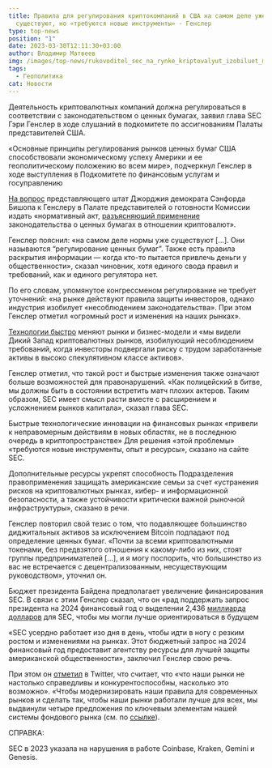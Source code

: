 ```yaml
---
title: Правила для регулирования криптокомпаний в США на самом деле уже
  существуют, но «требуются новые инструменты» - Генслер
type: top-news
position: "1"
date: 2023-03-30T12:11:30+03:00
author: Владимир Матвеев
img: /images/top-news/rukovoditel_sec_na_rynke_kriptovalyut_izobiluet_moshennichestvo_i_zloupotreblenie.jpg
tags:
  - Геополитика
cat: Новости
---
```

Деятельность криптовалютных компаний должна регулироваться в соответствии с законодательством о ценных бумагах, заявил глава SEC Гэри Генслер в ходе слушаний в подкомитете по ассигнованиям Палаты представителей США.

«Основные принципы регулирования рынков ценных бумаг США способствовали экономическому успеху Америки и ее геополитическому положению во всем мире», подчеркнул Генслер в ходе выступления в Подкомитете по финансовым услугам и госуправлению 

[На вопрос](https://www.sec.gov/news/testimony/gensler-testimony-subcommittee-financial-services-and-general-government-032923) представляющего штат Джорджия демократа Сэнфорда Бишопа к Генслеру в Палате представителей о готовности Комиссии издать «нормативный акт, [разъясняющий применение ](https://cryptonews.net/ru/news/legal/20734339/)законодательства о ценных бумагах в отношении криптовалют». 

Генслер пояснил: «на самом деле нормы уже существуют \[…]. Они называются “регулирование ценных бумаг”. Также есть правила раскрытия информации — когда кто-то пытается привлечь деньги у общественности», сказал чиновник, хотя единого свода правил и требований, как и единого регулятора нет. 

По его словам, упомянутое конгрессменом регулирование не требует уточнений: «на рынке действуют правила защиты инвесторов, однако индустрия изобилует «несоблюдением законодательства». При этом Генслер отметил «огромный рост и изменения на наших рынках». 

[Технологии быстро](https://twitter.com/GaryGensler) меняют рынки и бизнес-модели и «мы видели Дикий Запад криптовалютных рынков, изобилующий несоблюдением требований, когда инвесторы подвергали риску с трудом заработанные активы в высоко спекулятивном классе активов».

Генслер отметил, что такой рост и быстрые изменения также означают больше возможностей для правонарушений. «Как полицейский в битве, мы должны быть в состоянии встретить матч плохих актеров. Таким образом, SEC имеет смысл расти вместе с расширением и усложнением рынков капитала», сказал глава SEC.

Быстрые технологические инновации на финансовых рынках «привели к неправомерным действиям в новых областях, не в последнюю очередь в криптопространстве» Для решения «этой проблемы» «требуются новые инструменты, опыт и ресурсы», сказано на сайте SEC.

Дополнительные ресурсы укрепят способность Подразделения правоприменения защищать американские семьи за счет «устранения рисков на криптовалютных рынках, кибер- и информационной безопасности, а также устойчивости критически важной рыночной инфраструктуры», сказано в речи.

Генслер повторил свой тезис о том, что подавляющее большинство диджитальных активов за исключением Bitcoin подпадают под определение ценных бумаг.
«Почти за всеми криптовалютными токенами, без предвзятого отношения к какому-либо из них, стоят группы предпринимателей \[…], и я могу поспорить, что большинство из вас не встречается с децентрализованным, несуществующим руководством», уточнил он.

Бюджет президента Байдена предполагает увеличение финансирования SEC. В связи с этим Генслер сказал, что он «рад поддержать запрос президента на 2024 финансовый год о выделении 2,436 [миллиарда долларов](https://www.sec.gov/news/testimony/gensler-testimony-subcommittee-financial-services-and-general-government-032923) для SEC, чтобы мы могли лучше ориентироваться в будущем 

«SEC усердно работает изо дня в день, чтобы идти в ногу с резким ростом и изменениями на рынках. Этот бюджетный запрос на 2024 финансовый год предоставит агентству ресурсы для лучшей защиты американской общественности», заключил Генслер свою речь.

При этом он [отметил](https://docs.house.gov/meetings/AP/AP23/20230329/115576/HHRG-118-AP23-TTF-GenslerG-20230329.pdf) в Twitter, что считает, что «что наши рынки не настолько справедливы и конкурентоспособны, насколько это возможно».
«Чтобы модернизировать наши правила для современных рынков и сделать так, чтобы наши рынки работали лучше для всех, мы выдвинули четыре предложения по ключевым элементам нашей системы фондового рынка (см. по [ссылке](https://twitter.com/i/status/1611420871448743937)). 

СПРАВКА:

SEC в 2023 указала на нарушения в работе Coinbase, Kraken, Gemini и Genesis.